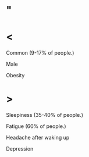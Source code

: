 # "

# <

Common
(9-17% of people.)

Male

Obesity

# >

Sleepiness
(35-40% of people.)

Fatigue
(60% of people.)

Headache after waking up

Depression
